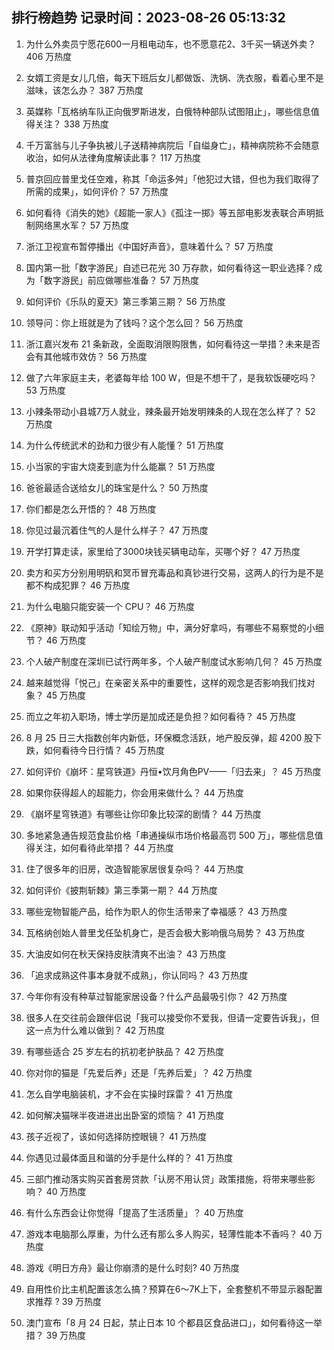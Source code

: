 
## 排行榜趋势 记录时间：2023-08-26 05:13:32
  
  1. 为什么外卖员宁愿花600一月租电动车，也不愿意花2、3千买一辆送外卖？ 406 万热度
    
  2. 女婿工资是女儿几倍，每天下班后女儿都做饭、洗锅、洗衣服，看着心里不是滋味，该怎么办？ 387 万热度
    
  3. 英媒称「瓦格纳车队正向俄罗斯进发，白俄特种部队试图阻止」，哪些信息值得关注？ 338 万热度
    
  4. 千万富翁与儿子争执被儿子送精神病院后「自缢身亡」，精神病院称不会随意收治，如何从法律角度解读此事？ 117 万热度
    
  5. 普京回应普里戈任空难，称其「命运多舛」「他犯过大错，但也为我们取得了所需的成果」，如何评价？ 57 万热度
    
  6. 如何看待《消失的她》《超能一家人》《孤注一掷》等五部电影发表联合声明抵制网络黑水军？ 57 万热度
    
  7. 浙江卫视宣布暂停播出《中国好声音》，意味着什么？ 57 万热度
    
  8. 国内第一批「数字游民」自述已花光 30 万存款，如何看待这一职业选择？成为「数字游民」前应做哪些准备？ 57 万热度
    
  9. 如何评价《乐队的夏天》第三季第三期？ 56 万热度
    
  10. 领导问：你上班就是为了钱吗？这个怎么回？ 56 万热度
    
  11. 浙江嘉兴发布 21 条新政，全面取消限购限售，如何看待这一举措？未来是否会有其他城市效仿？ 56 万热度
    
  12. 做了六年家庭主夫，老婆每年给 100 W，但是不想干了，是我软饭硬吃吗？ 53 万热度
    
  13. 小辣条带动小县城7万人就业，辣条最开始发明辣条的人现在怎么样了？ 52 万热度
    
  14. 为什么传统武术的劲和力很少有人能懂？ 51 万热度
    
  15. 小当家的宇宙大烧麦到底为什么能赢？ 51 万热度
    
  16. 爸爸最适合送给女儿的珠宝是什么？ 50 万热度
    
  17. 你们都是怎么开悟的？ 48 万热度
    
  18. 你见过最沉着住气的人是什么样子？ 47 万热度
    
  19. 开学打算走读，家里给了3000块钱买辆电动车，买哪个好？ 47 万热度
    
  20. 卖方和买方分别用明矾和冥币冒充毒品和真钞进行交易，这两人的行为是不是都不构成犯罪？ 46 万热度
    
  21. 为什么电脑只能安装一个 CPU？ 46 万热度
    
  22. 《原神》联动知乎活动「知绘万物」中，满分好拿吗，有哪些不易察觉的小细节？ 46 万热度
    
  23. 个人破产制度在深圳已试行两年多，个人破产制度试水影响几何？ 45 万热度
    
  24. 越来越觉得「悦己」在亲密关系中的重要性，这样的观念是否影响我们找对象？ 45 万热度
    
  25. 而立之年初入职场，博士学历是加成还是负担？如何看待？ 45 万热度
    
  26. 8 月 25 日三大指数创年内新低，环保概念活跃，地产股反弹，超 4200 股下跌，如何看待今日行情？ 45 万热度
    
  27. 如何评价《崩坏：星穹铁道》丹恒•饮月角色PV——「归去来」？ 45 万热度
    
  28. 如果你获得超人的超能力，你会用来做什么？ 44 万热度
    
  29. 《崩坏星穹铁道》有哪些让你印象比较深的剧情？ 44 万热度
    
  30. 多地紧急通告规范食盐价格「串通操纵市场价格最高罚 500 万」，哪些信息值得关注，如何看待此举措？ 44 万热度
    
  31. 住了很多年的旧房，改造智能家居很复杂吗？ 44 万热度
    
  32. 如何评价《披荆斩棘》第三季第一期？ 44 万热度
    
  33. 哪些宠物智能产品，给作为职人的你生活带来了幸福感？ 43 万热度
    
  34. 瓦格纳创始人普里戈任坠机身亡，是否会极大影响俄乌局势？ 43 万热度
    
  35. 大油皮如何在秋天保持皮肤清爽不出油？ 43 万热度
    
  36. 「追求成熟这件事本身就不成熟」，你认同吗？ 43 万热度
    
  37. 今年你有没有种草过智能家居设备？什么产品最吸引你？ 42 万热度
    
  38. 很多人在交往前会跟伴侣说「我可以接受你不爱我，但请一定要告诉我」，但这一点为什么难以做到？ 42 万热度
    
  39. 有哪些适合 25 岁左右的抗初老护肤品？ 42 万热度
    
  40. 你对你的猫是「先爱后养」还是「先养后爱」？ 42 万热度
    
  41. 怎么自学电脑装机，才不会在实操时踩雷？ 41 万热度
    
  42. 如何解决猫咪半夜进进出出卧室的烦恼？ 41 万热度
    
  43. 孩子近视了，该如何选择防控眼镜？ 41 万热度
    
  44. 你遇见过最体面且和谐的分手是什么样的？ 41 万热度
    
  45. 三部门推动落实购买首套房贷款「认房不用认贷」政策措施，将带来哪些影响？ 40 万热度
    
  46. 有什么东西会让你觉得「提高了生活质量」？ 40 万热度
    
  47. 游戏本电脑那么厚重，为什么还有那么多人购买，轻薄性能本不香吗？ 40 万热度
    
  48. 游戏《明日方舟》最让你崩溃的是什么时刻? 40 万热度
    
  49. 自用性价比主机配置该怎么搞？预算在6～7K上下，全套整机不带显示器配置求推荐 ? 39 万热度
    
  50. 澳门宣布「8 月 24 日起，禁止日本 10 个都县区食品进口」，如何看待这一举措？ 39 万热度
    